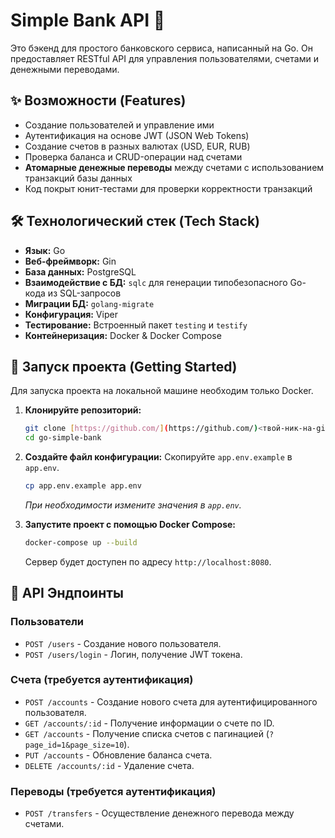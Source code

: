 # Simple Bank API 🏦

Это бэкенд для простого банковского сервиса, написанный на Go. Он предоставляет RESTful API для управления пользователями, счетами и денежными переводами.

## ✨ Возможности (Features)

* Создание пользователей и управление ими
* Аутентификация на основе JWT (JSON Web Tokens)
* Создание счетов в разных валютах (USD, EUR, RUB)
* Проверка баланса и CRUD-операции над счетами
* **Атомарные денежные переводы** между счетами с использованием транзакций базы данных
* Код покрыт юнит-тестами для проверки корректности транзакций

## 🛠️ Технологический стек (Tech Stack)

* **Язык:** Go
* **Веб-фреймворк:** Gin
* **База данных:** PostgreSQL
* **Взаимодействие с БД:** `sqlc` для генерации типобезопасного Go-кода из SQL-запросов
* **Миграции БД:** `golang-migrate`
* **Конфигурация:** Viper
* **Тестирование:** Встроенный пакет `testing` и `testify`
* **Контейнеризация:** Docker & Docker Compose

## 🚀 Запуск проекта (Getting Started)

Для запуска проекта на локальной машине необходим только Docker.

1.  **Клонируйте репозиторий:**
    ```bash
    git clone [https://github.com/](https://github.com/)<твой-ник-на-github>/go-simple-bank.git
    cd go-simple-bank
    ```

2.  **Создайте файл конфигурации:**
    Скопируйте `app.env.example` в `app.env`.
    ```bash
    cp app.env.example app.env
    ```
    *При необходимости измените значения в `app.env`.*

3.  **Запустите проект с помощью Docker Compose:**
    ```bash
    docker-compose up --build
    ```
    Сервер будет доступен по адресу `http://localhost:8080`.

## 📖 API Эндпоинты

### Пользователи

* `POST /users` - Создание нового пользователя.
* `POST /users/login` - Логин, получение JWT токена.

### Счета (требуется аутентификация)

* `POST /accounts` - Создание нового счета для аутентифицированного пользователя.
* `GET /accounts/:id` - Получение информации о счете по ID.
* `GET /accounts` - Получение списка счетов с пагинацией (`?page_id=1&page_size=10`).
* `PUT /accounts` - Обновление баланса счета.
* `DELETE /accounts/:id` - Удаление счета.

### Переводы (требуется аутентификация)

* `POST /transfers` - Осуществление денежного перевода между счетами.